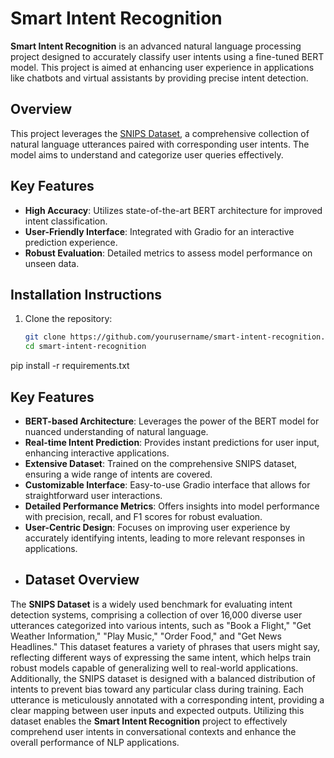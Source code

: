 # Smart Intent Recognition

**Smart Intent Recognition** is an advanced natural language processing project designed to accurately classify user intents using a fine-tuned BERT model. This project is aimed at enhancing user experience in applications like chatbots and virtual assistants by providing precise intent detection.

## Overview

This project leverages the [SNIPS Dataset](https://github.com/snipsco/benckmark-datasets), a comprehensive collection of natural language utterances paired with corresponding user intents. The model aims to understand and categorize user queries effectively.


## Key Features

- **High Accuracy**: Utilizes state-of-the-art BERT architecture for improved intent classification.
- **User-Friendly Interface**: Integrated with Gradio for an interactive prediction experience.
- **Robust Evaluation**: Detailed metrics to assess model performance on unseen data.

## Installation Instructions

1. Clone the repository:
   ```bash
   git clone https://github.com/yourusername/smart-intent-recognition.git
   cd smart-intent-recognition
pip install -r requirements.txt
## Key Features

- **BERT-based Architecture**: Leverages the power of the BERT model for nuanced understanding of natural language.
- **Real-time Intent Prediction**: Provides instant predictions for user input, enhancing interactive applications.
- **Extensive Dataset**: Trained on the comprehensive SNIPS dataset, ensuring a wide range of intents are covered.
- **Customizable Interface**: Easy-to-use Gradio interface that allows for straightforward user interactions.
- **Detailed Performance Metrics**: Offers insights into model performance with precision, recall, and F1 scores for robust evaluation.
- **User-Centric Design**: Focuses on improving user experience by accurately identifying intents, leading to more relevant responses in applications.
- ## Dataset Overview

The **SNIPS Dataset** is a widely used benchmark for evaluating intent detection systems, comprising a collection of over 16,000 diverse user utterances categorized into various intents, such as "Book a Flight," "Get Weather Information," "Play Music," "Order Food," and "Get News Headlines." This dataset features a variety of phrases that users might say, reflecting different ways of expressing the same intent, which helps train robust models capable of generalizing well to real-world applications. Additionally, the SNIPS dataset is designed with a balanced distribution of intents to prevent bias toward any particular class during training. Each utterance is meticulously annotated with a corresponding intent, providing a clear mapping between user inputs and expected outputs. Utilizing this dataset enables the **Smart Intent Recognition** project to effectively comprehend user intents in conversational contexts and enhance the overall performance of NLP applications.

